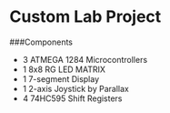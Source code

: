 # Custom Lab Project
###Components
- 3 ATMEGA 1284 Microcontrollers
- 1 8x8 RG LED MATRIX
- 1 7-segment Display
- 1 2-axis Joystick by Parallax
- 4 74HC595 Shift Registers
